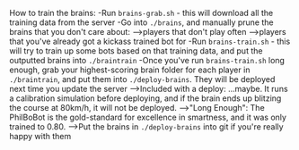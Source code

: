 How to train the brains:
-Run `brains-grab.sh` - this will download all the training data from the server
-Go into `./brains`, and manually prune the brains that you don't care about:
-->players that don't play often
-->players that you've already got a kickass trained bot for
-Run `brains-train.sh` - this will try to train up some bots based on that training data, and put the outputted brains into `./braintrain`
-Once you've run `brains-train.sh` long enough, grab your highest-scoring brain folder for each player in `./braintrain`, and put them into `./deploy-brains`.  They will be deployed next time you update the server
-->Included with a deploy: ...maybe.  It runs a calibration simulation before deploying, and if the brain ends up blitzing the course at 80km/h, it will not be deployed.
-->"Long Enough": The PhilBoBot is the gold-standard for excellence in smartness, and it was only trained to 0.80.
-->Put the brains in `./deploy-brains` into git if you're really happy with them
